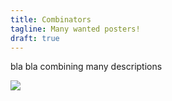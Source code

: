 ```yaml
---
title: Combinators
tagline: Many wanted posters!
draft: true
---
```


bla bla combining many descriptions

![](resources/diagrams/css-combinators.svg)